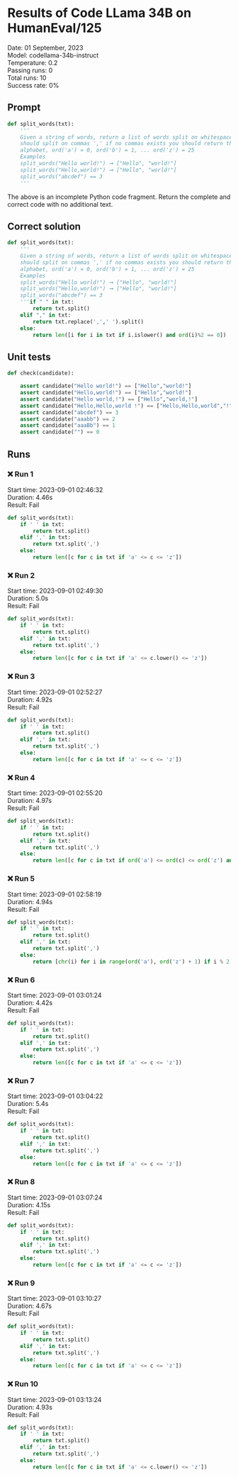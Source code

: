 # Results of Code LLama 34B on HumanEval/125
Date: 01 September, 2023<br />
Model: codellama-34b-instruct<br />
Temperature: 0.2<br />
Passing runs: 0<br />
Total runs: 10<br />
Success rate: 0%
## Prompt
```python
def split_words(txt):
    '''
    Given a string of words, return a list of words split on whitespace, if no whitespaces exists in the text you
    should split on commas ',' if no commas exists you should return the number of lower-case letters with odd order in the
    alphabet, ord('a') = 0, ord('b') = 1, ... ord('z') = 25
    Examples
    split_words("Hello world!") ➞ ["Hello", "world!"]
    split_words("Hello,world!") ➞ ["Hello", "world!"]
    split_words("abcdef") == 3 
    '''
```
The above is an incomplete Python code fragment. Return the complete and correct code with no additional text.
## Correct solution
```python
def split_words(txt):
    '''
    Given a string of words, return a list of words split on whitespace, if no whitespaces exists in the text you
    should split on commas ',' if no commas exists you should return the number of lower-case letters with odd order in the
    alphabet, ord('a') = 0, ord('b') = 1, ... ord('z') = 25
    Examples
    split_words("Hello world!") ➞ ["Hello", "world!"]
    split_words("Hello,world!") ➞ ["Hello", "world!"]
    split_words("abcdef") == 3 
    '''if " " in txt:
        return txt.split()
    elif "," in txt:
        return txt.replace(',',' ').split()
    else:
        return len([i for i in txt if i.islower() and ord(i)%2 == 0])
```
## Unit tests
```python
def check(candidate):

    assert candidate("Hello world!") == ["Hello","world!"]
    assert candidate("Hello,world!") == ["Hello","world!"]
    assert candidate("Hello world,!") == ["Hello","world,!"]
    assert candidate("Hello,Hello,world !") == ["Hello,Hello,world","!"]
    assert candidate("abcdef") == 3
    assert candidate("aaabb") == 2
    assert candidate("aaaBb") == 1
    assert candidate("") == 0
```
## Runs
### ❌ Run 1
Start time: 2023-09-01 02:46:32<br />
Duration: 4.46s<br />
Result: Fail
```python
def split_words(txt):
    if ' ' in txt:
        return txt.split()
    elif ',' in txt:
        return txt.split(',')
    else:
        return len([c for c in txt if 'a' <= c <= 'z'])
```
### ❌ Run 2
Start time: 2023-09-01 02:49:30<br />
Duration: 5.0s<br />
Result: Fail
```python
def split_words(txt):
    if ' ' in txt:
        return txt.split()
    elif ',' in txt:
        return txt.split(',')
    else:
        return len([c for c in txt if 'a' <= c.lower() <= 'z'])
```
### ❌ Run 3
Start time: 2023-09-01 02:52:27<br />
Duration: 4.92s<br />
Result: Fail
```python
def split_words(txt):
    if ' ' in txt:
        return txt.split()
    elif ',' in txt:
        return txt.split(',')
    else:
        return len([c for c in txt if 'a' <= c <= 'z'])
```
### ❌ Run 4
Start time: 2023-09-01 02:55:20<br />
Duration: 4.97s<br />
Result: Fail
```python
def split_words(txt):
    if ' ' in txt:
        return txt.split()
    elif ',' in txt:
        return txt.split(',')
    else:
        return len([c for c in txt if ord('a') <= ord(c) <= ord('z') and ord(c) % 2 == 1])
```
### ❌ Run 5
Start time: 2023-09-01 02:58:19<br />
Duration: 4.94s<br />
Result: Fail
```python
def split_words(txt):
    if ' ' in txt:
        return txt.split()
    elif ',' in txt:
        return txt.split(',')
    else:
        return [chr(i) for i in range(ord('a'), ord('z') + 1) if i % 2 == 1]
```
### ❌ Run 6
Start time: 2023-09-01 03:01:24<br />
Duration: 4.42s<br />
Result: Fail
```python
def split_words(txt):
    if ' ' in txt:
        return txt.split()
    elif ',' in txt:
        return txt.split(',')
    else:
        return len([c for c in txt if 'a' <= c <= 'z'])
```
### ❌ Run 7
Start time: 2023-09-01 03:04:22<br />
Duration: 5.4s<br />
Result: Fail
```python
def split_words(txt):
    if ' ' in txt:
        return txt.split()
    elif ',' in txt:
        return txt.split(',')
    else:
        return len([c for c in txt if 'a' <= c <= 'z'])
```
### ❌ Run 8
Start time: 2023-09-01 03:07:24<br />
Duration: 4.15s<br />
Result: Fail
```python
def split_words(txt):
    if ' ' in txt:
        return txt.split()
    elif ',' in txt:
        return txt.split(',')
    else:
        return len([c for c in txt if 'a' <= c <= 'z'])
```
### ❌ Run 9
Start time: 2023-09-01 03:10:27<br />
Duration: 4.67s<br />
Result: Fail
```python
def split_words(txt):
    if ' ' in txt:
        return txt.split()
    elif ',' in txt:
        return txt.split(',')
    else:
        return len([c for c in txt if 'a' <= c <= 'z'])
```
### ❌ Run 10
Start time: 2023-09-01 03:13:24<br />
Duration: 4.93s<br />
Result: Fail
```python
def split_words(txt):
    if ' ' in txt:
        return txt.split()
    elif ',' in txt:
        return txt.split(',')
    else:
        return len([c for c in txt if 'a' <= c.lower() <= 'z'])
```
